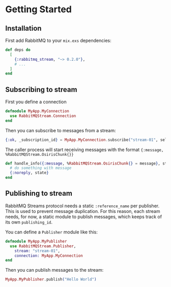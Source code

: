 # Getting Started

## Installation

First add RabbitMQ to your `mix.exs` dependencies:

```elixir
def deps do
  [
    {:rabbitmq_stream, "~> 0.2.0"},
    # ...
  ]
end
```

## Subscribing to stream

First you define a connection

```elixir
defmodule MyApp.MyConnection
  use RabbitMQStream.Connection
end
```

Then you can subscribe to messages from a stream:

```elixir
{:ok, _subscription_id} = MyApp.MyConnection.subscribe("stream-01", self(), :next, 999)
```

The caller process will start receiving messages with the format `{:message, %RabbitMQStream.OsirisChunk{}}`

```elixir
def handle_info({:message, %RabbitMQStream.OsirisChunk{} = message}, state) do
  # do something with message
  {:noreply, state}
end
```

## Publishing to stream

RabbitMQ Streams protocol needs a static `:reference_name` per publisher. This is used to prevent message duplication. For this reason, each stream needs, for now, a static module to publish messages, which keeps track of its own `publishing_id`.

You can define a `Publisher` module like this:

```elixir
defmodule MyApp.MyPublisher
  use RabbitMQStream.Publisher,
    stream: "stream-01",
    connection: MyApp.MyConnection
end
```

Then you can publish messages to the stream:

```elixir
MyApp.MyPublisher.publish("Hello World")
```

